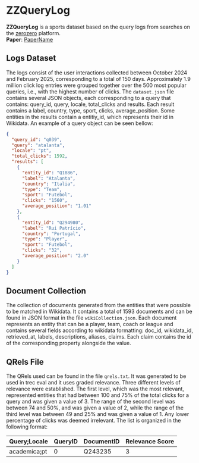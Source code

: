 # ZZQueryLog

**ZZQueryLog** is a sports dataset based on the query logs from searches on the [zerozero](https://www.zerozero.pt) platform.\
**Paper**: [PaperName](https://google.com)

## Logs Dataset

The logs consist of the user interactions collected between October 2024 and February 2025, corresponding to a total of 150 days. Approximately 1.9 million click log entries were grouped together over the 500 most popular queries, i.e., with the highest number of clicks. The `dataset.json` file contains several JSON objects, each corresponding to a query that contains: query_id, query, locale, total_clicks and results. Each result contains a label, country, type, sport, clicks, average_position. Some entities in the results contain a entitiy_id, which represents their id in Wikidata. An example of a query object can be seen bellow:

```json
{
  "query_id": "q039",
  "query": "atalanta",
  "locale": "pt",
  "total_clicks": 1592,
  "results": [
    {
      "entity_id": "Q1886",
      "label": "Atalanta",
      "country": "Italia",
      "type": "Team",
      "sport": "Futebol",
      "clicks": "1560",
      "average_position": "1.01"
    },
    {
      "entity_id": "Q294980",
      "label": "Rui Patrício",
      "country": "Portugal",
      "type": "Player",
      "sport": "Futebol",
      "clicks": "32",
      "average_position": "2.0"
    }
  ]
}
```




## Document Collection

The collection of documents generated from the entities that were possible to be matched in Wikidata. It contains a total of 1593 documents and can be found in JSON format in the file `wikiCollection.json`. Each document represents an entity that can be a player, team, coach or league and contains several fields according to wikidata formatting: doc_id, wikidata_id, retrieved_at, labels, descriptions, aliases, claims. Each claim contains the id of the corresponding property alongside the value.


## QRels File

The QRels used can be found in the file `qrels.txt`. It was generated to be used in trec eval and it uses graded relevance. 
Three different levels of relevance were established. The first level, which was the most relevant, represented entities that had between 100 and 75% of the total clicks for a query and was given a value of 3.
The range of the second level was between 74 and 50%, and was given a value of 2, while the range of the third level was between 49 and 25% and was given a value of 1. Any lower percentage of clicks was deemed irrelevant. The list is organized in the following format:

| Query;Locale   | QueryID | DocumentID | Relevance Score |
|---------|--------|--------------|---------------------------------------------|
| academica;pt | 0     | Q243235         | 3 |
